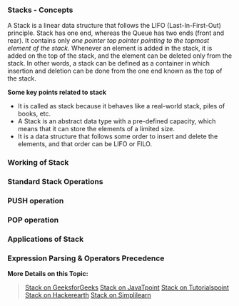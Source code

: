 ### Stacks - Concepts

A Stack is a linear data structure that follows the LIFO (Last-In-First-Out) principle. Stack has one end, whereas the Queue has two ends (front and rear). It contains only *one pointer top pointer pointing to the topmost element of the stack*. Whenever an element is added in the stack, it is added on the top of the stack, and the element can be deleted only from the stack. In other words, a stack can be defined as a container in which insertion and deletion can be done from the one end known as the top of the stack.    

**Some key points related to stack**    
- It is called as stack because it behaves like a real-world stack, piles of books, etc.
- A Stack is an abstract data type with a pre-defined capacity, which means that it can store the elements of a limited size.
- It is a data structure that follows some order to insert and delete the elements, and that order can be LIFO or FILO.

### Working of Stack

### Standard Stack Operations

### PUSH operation

### POP operation

### Applications of Stack

### Expression Parsing & Operators Precedence


**More Details on this Topic:**  
> [Stack on GeeksforGeeks](https://www.geeksforgeeks.org/stack-data-structure/)
> [Stack on JavaTpoint](https://www.javatpoint.com/data-structure-stack)
> [Stack on Tutorialspoint](https://www.tutorialspoint.com/data_structures_algorithms/stack_algorithm.htm)
> [Stack on Hackerearth](https://www.hackerearth.com/practice/data-structures/stacks/basics-of-stacks/tutorial/)
> [Stack on Simplilearn](https://www.simplilearn.com/tutorials/data-structure-tutorial/stacks-in-data-structures)